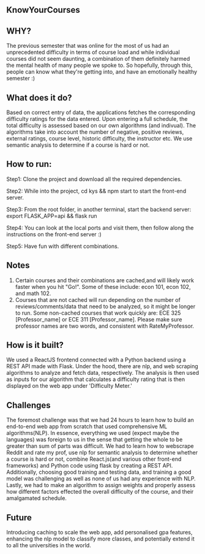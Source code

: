 ## KnowYourCourses

## WHY?
The previous semester that was online for the most of us had an unprecedented difficulty in terms of course load and while individual courses did not seem daunting, a combination of them definitely harmed the mental health of many people we spoke to. So hopefully, through this, people can know what they're getting into, and have an emotionally healthy semester :)

## What does it do?
Based on correct entry of data, the applications fetches the corresponding difficulty ratings for the data entered. Upon entering a full schedule, the total difficulty is assessed based on our own algorithms (and indivual). The algorithms take into account the number of negative, positive reviews, external ratings, course level, historic difficulty, the instructor etc. We use semantic analysis to determine if a course is hard or not.

## How to run:

Step1: Clone the project and download all the required dependencies.


Step2: While into the project, cd kys && npm start to start the front-end server.


Step3: From the root folder, in another terminal, start the backend server: 
        export FLASK_APP=api &&
        flask run
        
        
Step4: You can look at the local ports and visit them, then follow along the instructions on the front-end server :)


Step5: Have fun with different combinations.



## Notes

1. Certain courses and their combinations are cached,and will likely work faster when you hit "Go!". Some of these include: econ 101, econ 102, and math 102.
2. Courses that are not cached will run depending on the number of reviews/comments/data that need to be analyzed, so it might be longer to run. Some non-cached courses that work quickly are: ECE 325 [Professor_name] or ECE 311 [Professor_name]. Please make sure professor names are two words, and consistent with RateMyProfessor.

## How is it built?
We used a ReactJS frontend connected with a Python backend using a REST API made with Flask. Under the hood, there are nlp, and web scraping algorithms to analyze and fetch data, respectively. The analysis is then used as inputs for our algorithm that calculates a difficulty rating that is then displayed on the web app under 'Difficulty Meter.'

## Challenges
The foremost challenge was that we had 24 hours to learn how to build an end-to-end web app from scratch that used comprehensive ML algorithms(NLP). In essence, everything we used (expect maybe the languages) was foreign to us in the sense that getting the whole to be greater than sum of parts was difficult. We had to learn how to webscrape Reddit and rate my prof, use nlp for semantic analysis to determine whether a course is hard or not, combine React.js(and various other front-end frameworks) and Python code using flask by creating a REST API. Additionally, choosing good training and testing data, and training a good model was challenging as well as none of us had any experience with NLP. Lastly, we had to make an algorithm to assign weights and properly assess how different factors effected the overall difficulty of the course, and their amalgamated schedule.

## Future
Introducing caching to scale the web app, add personalised gpa features, enhancing the nlp model to classify more classes, and potentially extend it to all the universities in the world.


